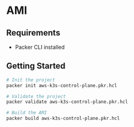 # AMI

## Requirements

- Packer CLI installed

## Getting Started

```bash
# Init the project
packer init aws-k3s-control-plane.pkr.hcl

# Validate the project
packer validate aws-k3s-control-plane.pkr.hcl

# Build the AMI
packer build aws-k3s-control-plane.pkr.hcl
```
